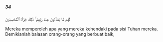 ##### 34

<span class="ayah">لَهُم مَّا يَشَآءُونَ عِندَ رَبِّهِمْ ۚ ذَٰلِكَ جَزَآءُ ٱلْمُحْسِنِينَ</span>

<span class="ayah_translation">Mereka memperoleh apa yang mereka kehendaki pada sisi Tuhan mereka. Demikianlah balasan orang-orang yang berbuat baik,</span>
